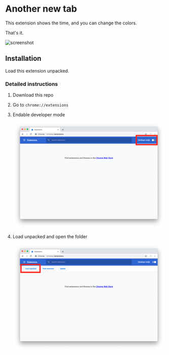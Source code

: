 # Another new tab

This extension shows the time, and you can change the colors.

That's it.

![screenshot](screen.png)

## Installation

Load this extension unpacked.

### Detailed instructions
1. Download this repo

1. Go to `chrome://extensions`

1. Endable developer mode

    ![step 1](instructions/1.png)

1. Load unpacked and open the folder

    ![step 2](instructions/2.png)
